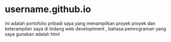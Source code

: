 # username.github.io
ini adalah portofolio pribadi saya yang menampilkan proyek proyek dan keterampilan saya di bidang web developtment , bahasa pemrograman yang saya gunakan adalah html
